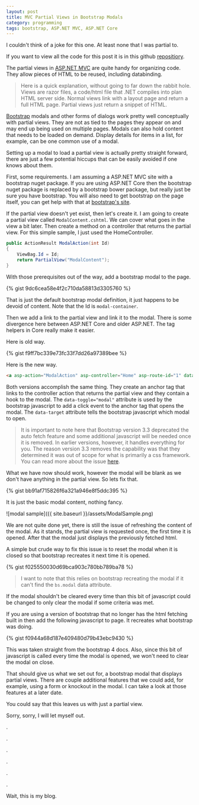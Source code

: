 ```yaml
---
layout: post
title: MVC Partial Views in Bootstrap Modals
category: programming
tags: bootstrap, ASP.NET MVC, ASP.NET Core
---
```


I couldn't think of a joke for this one. At least none that I was partial to.

If you want to view all the code for this post it is in this github [repositiory][repository].

The partial views in [ASP.NET MVC][aspnet] are quite handy for organizing code. They allow pieces of HTML to be reused, including databinding.

> Here is a quick explanation, without going to far down the rabbit hole. Views are razor files, a code/html file that .NET compiles into plan HTML server side. Normal views link with a layout page and return a full HTML page. Partial views just return a snippet of HTML.

[Bootstrap][bootstrap] modals and other forms of dialogs work pretty well conceptually with partial views. They are not as tied to the pages they appear on and may end up being used on multiple pages. Modals can also hold content that needs to be loaded on demand. Display details for items in a list, for example, can be one common use of a modal.

Setting up a modal to load a partial view is actually pretty straight forward, there are just a few potential hiccups that can be easily avoided if one knows about them. 

First, some requirements. I am assuming a ASP.NET MVC site with a bootstrap nuget package. If you are using ASP.NET Core then the bootstrap nuget package is replaced by a bootstrap bower package, but really just be sure you have bootstrap. You will also need to get bootstrap on the page itself, you can get help with that at [bootstrap's site][bootstrap].

If the partial view doesn't yet exist, then let's create it. I am going to create a partial view called `ModalContent.cshtml`. We can cover what goes in the view a bit later. Then create a method on a controller that returns the partial view. For this simple sample, I just used the HomeController.

```c#
public ActionResult ModalAction(int Id)
{
    ViewBag.Id = Id;
    return PartialView("ModalContent");
}
```

With those prerequisites out of the way, add a bootstrap modal to the page.

{% gist 9dc6cea58e4f2c710da58813d3305760 %}

That is just the default bootstrap modal definition, it just happens to be devoid of content. Note that the Id is `modal-container`.

Then we add a link to the partial view and link it to the modal. There is some divergence here between ASP.NET Core and older ASP.NET. The tag helpers in Core really make it easier.

Here is old way.

{% gist f9ff7bc339e73fc33f7dd26a97389bee %}

Here is the new way.

```HTML
<a asp-action="ModalAction" asp-controller="Home" asp-route-id="1" data-target="modal-container" data-toggle="modal">Open Modal</a>
```

Both versions accomplish the same thing. They create an anchor tag that links to the controller action that returns the partial view and they contain a hook to the modal. The `data-toggle="modal"` attribute is used by the bootstrap javascript to add a click event to the anchor tag that opens the modal. The `data-target` attribute tells the bootstrap javascript which modal to open.

> It is important to note here that Bootstrap version 3.3 deprecated the auto fetch feature and some additional javascript will be needed once it is removed. In earlier versions, however, it handles everything for you. The reason version 3.3 removes the capability was that they determined it was out of scope for what is primarily a css framework. You can read more about the issue [here][remote].

What we have now should work, however the modal will be blank as we don't have anything in the partial view. So lets fix that.

{% gist bb91af715826f6a321a946e8f5ddc395 %}

It is just the basic modal content, nothing fancy.

![modal sample]({{ site.baseurl }}/assets/ModalSample.png)

We are not quite done yet, there is still the issue of refreshing the content of the modal. As it stands, the partial view is requested once, the first time it is opened. After that the modal just displays the previously fetched html.

A simple but crude way to fix this issue is to reset the modal when it is closed so that bootstrap recreates it next time it is opened.

{% gist f025550030d69bca903c780bb789ba78 %}

> I want to note that this relies on bootstrap recreating the modal if it can't find the `bs.modal` data attribute.

If the modal shouldn't be cleared every time than this bit of javascript could be changed to only clear the modal if some criteria was met.

If you are using a version of bootstrap that no longer has the html fetching built in then add the following javascript to page. It recreates what bootstrap was doing.

{% gist f0944a68d187e409480d79b43ebc9430 %}

This was taken straight from the bootstrap 4 docs. Also, since this bit of javascript is called every time the modal is opened, we won't need to clear the modal on close.

That should give us what we set out for, a bootstrap modal that displays partial views. There are couple additional features that we could add, for example, using a form or knockout in the modal. I can take a look at those features at a later date. 

You could say that this leaves us with just a partial view.

Sorry, sorry, I will let myself out.

.

.

.

.

.

.

Wait, this is my blog.

[bootstrap]: https://getbootstrap.com
[aspnet]: https://www.asp.net/mvc
[remote]: https://github.com/twbs/bootstrap/pull/14034
[repository]: https://github.com/AlexanderLindsay/BootstrapModalPartialView
